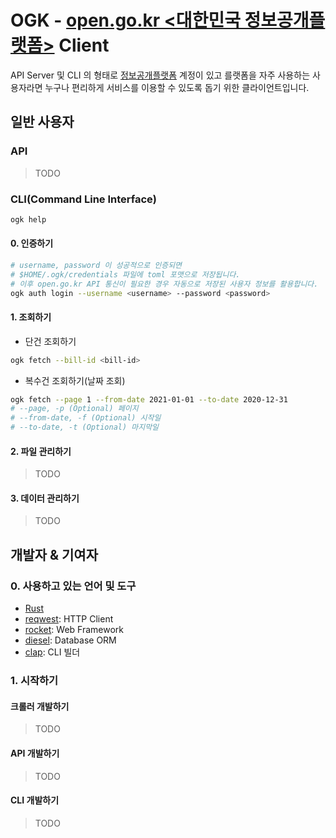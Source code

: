 # OGK - [open.go.kr <대한민국 정보공개플랫폼>](https://open.go.kr) Client
API Server 및 CLI 의 형태로 [정보공개플랫폼](https://open.go.kr) 계정이 있고 를랫폼을 자주 사용하는 사용자라면 누구나 편리하게 서비스를 이용할 수 있도록 돕기 위한 클라이언트입니다.

## 일반 사용자
### API
> TODO

### CLI(Command Line Interface)
```bash
ogk help
```

#### 0. 인증하기
```bash
# username, password 이 성공적으로 인증되면
# $HOME/.ogk/credentials 파일에 toml 포맷으로 저장됩니다.
# 이후 open.go.kr API 통신이 필요한 경우 자동으로 저장된 사용자 정보를 활용합니다.
ogk auth login --username <username> --password <password>
```

#### 1. 조회하기

- 단건 조회하기
```bash
ogk fetch --bill-id <bill-id>
```

- 복수건 조회하기(날짜 조회)
```bash
ogk fetch --page 1 --from-date 2021-01-01 --to-date 2020-12-31
# --page, -p (Optional) 페이지
# --from-date, -f (Optional) 시작일
# --to-date, -t (Optional) 마지막일
```

#### 2. 파일 관리하기
> TODO

#### 3. 데이터 관리하기
> TODO


## 개발자 & 기여자

### 0. 사용하고 있는 언어 및 도구
- [Rust](https://www.rust-lang.org/)
- [reqwest](https://docs.rs/reqwest/0.10.10/reqwest): HTTP Client
- [rocket](https://rocket.rs/): Web Framework
- [diesel](https://diesel.rs/): Database ORM
- [clap](https://docs.rs/clap/3.0.0-beta.2/clap): CLI 빌더

### 1. 시작하기
#### 크롤러 개발하기
> TODO

#### API 개발하기
> TODO

#### CLI 개발하기
> TODO